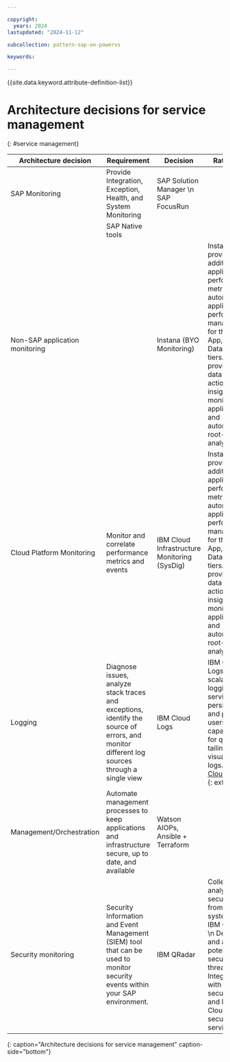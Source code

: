 ```yaml
---

copyright:
  years: 2024
lastupdated: "2024-11-12"

subcollection: pattern-sap-on-powervs

keywords:

---
```


{{site.data.keyword.attribute-definition-list}}

# Architecture decisions for service management
{: #service management}

| Architecture decision    | Requirement | Decision | Rationale |
|----|----|----|----|
| SAP Monitoring    |Provide Integration, Exception, Health, and System Monitoring                                                                                 |SAP Solution Manager   \n  SAP FocusRun
                       |SAP Native tools             |
 | Non-SAP application monitoring   |                                                                                 |Instana (BYO Monitoring)                        |Instana provides additional application performance metrics and automate application performance management for the Web, App, and Database tiers. Instana provides data and actionable insights to monitor the applications and automate root-cause analysis.              |  
| Cloud Platform Monitoring   |  Monitor and correlate performance metrics and events                                                                               | IBM Cloud Infrastructure Monitoring (SysDig)                        |Instana provides additional application performance metrics and automate application performance management for the Web, App, and Database tiers. Instana provides data and actionable insights to monitor the applications and automate root-cause analysis.              |  
| Logging    |  Diagnose issues, analyze stack traces and exceptions, identify the source of errors, and monitor different log sources through a single view      | IBM Cloud Logs                        |  IBM Cloud Logs is a scalable logging service that persists logs and provides users with capabilities for querying, tailing, and visualizing logs. [IBM Cloud Logs ](https://cloud.ibm.com/docs/cloud-logs){: external}             |  
| Management/Orchestration          |  Automate management processes to keep applications and infrastructure secure, up to date, and available                                                                               |Watson AIOPs, Ansible  + Terraform                         |                            |  
| Security monitoring   |  Security Information and Event Management (SIEM) tool that can be used to monitor security events within your SAP environment.                                                                               | IBM QRadar                     |Collects and analyzes security data from SAP systems and IBM Cloud. \n  Detects and alerts on potential security threats. \n   Integration with SAP security logs and IBM Cloud security services.                      |  
{: caption="Architecture decisions for service management" caption-side="bottom"}
